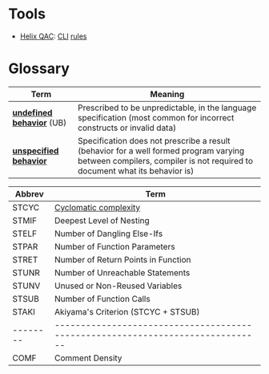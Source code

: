 # Tools

- [Helix QAC](https://www.perforce.com/products/helix-qac):
  [CLI](https://esrlabs.github.io/bake/source/tips_and_tricks/qac.html)
  [rules](https://wiki.sei.cmu.edu/confluence/display/c/Helix+QAC)

# Glossary

| Term                                                                            | Meaning                                                                                                                                                             |
|---------------------------------------------------------------------------------|---------------------------------------------------------------------------------------------------------------------------------------------------------------------|
| [**undefined behavior**](https://en.wikipedia.org/wiki/Undefined_behavior) (UB) | Prescribed to be unpredictable, in the language specification (most common for incorrect constructs or invalid data)                                                |
| [**unspecified behavior**](https://en.wikipedia.org/wiki/Unspecified_behavior)  | Specification does not prescribe a result (behavior for a well formed program varying between compilers, compiler is not required to document what its behavior is) |

| Abbrev | Term                                                                         |
|--------|------------------------------------------------------------------------------|
| STCYC  | [Cyclomatic complexity](https://en.wikipedia.org/wiki/Cyclomatic_complexity) |
| STMIF  | Deepest Level of Nesting                                                     |
| STELF  | Number of Dangling Else-Ifs                                                  |
| STPAR  | Number of Function Parameters                                                |
| STRET  | Number of Return Points in Function                                          |
| STUNR  | Number of Unreachable Statements                                             |
| STUNV  | Unused or Non-Reused Variables                                               |
| STSUB  | Number of Function Calls                                                     |
| STAKI  | Akiyama's Criterion (STCYC + STSUB)                                          |
|--------|------------------------------------------------------------------------------ |
| COMF   | Comment Density                                                              |
